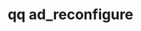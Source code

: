 ---
category: ad
command: ad_reconfigure
optional_options:
- alternate: []
  help: Allows the cluster to search trusted domains for user information.
  name: --enable-search-trusted-domains
  required: false
- alternate: []
  help: Disallows the cluster from using trusted domains for user information. Disabling
    may prevent the cluster from finding all relevant user and group membership data
    for authenticated users.
  name: --disable-search-trusted-domains
  required: false
- alternate: []
  help: Use AD POSIX attributes.
  name: --enable-ad-posix-attributes
  required: false
- alternate: []
  help: Do not use AD POSIX attributes.
  name: --disable-ad-posix-attributes
  required: false
- alternate: []
  help: When using AD POSIX extensions, query using this base DN
  name: --base-dn
  required: false
permalink: /qq-cli-command-guide/ad/ad_reconfigure.html
positional_options: []
sidebar: qq_cli_command_reference_sidebar
summary: This section explains how to use the <code>qq ad_reconfigure</code> command.
synopsis: Reconfigure Active Directory POSIX Attributes
title: qq ad_reconfigure
usage: qq ad_reconfigure [-h] [--enable-search-trusted-domains | --disable-search-trusted-domains]
  [--enable-ad-posix-attributes | --disable-ad-posix-attributes] [--base-dn BASE_DN]
zendesk_source: qq CLI Command Guide

---